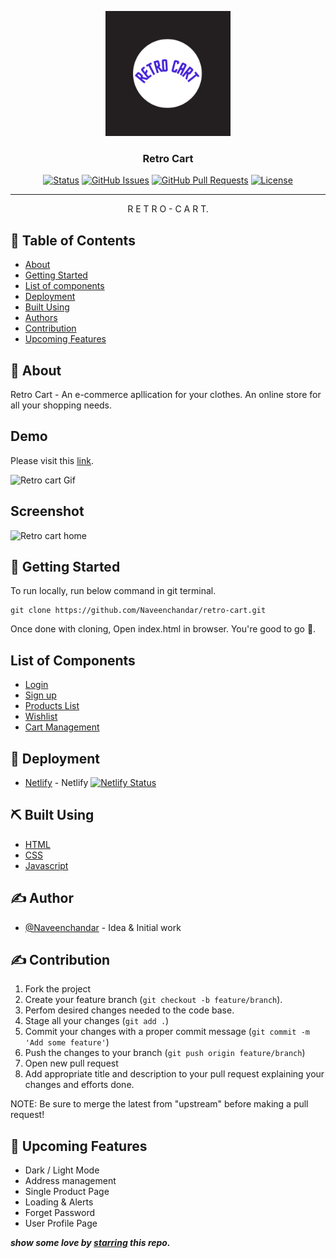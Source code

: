 <p align="center">
  <a href="" rel="noopener">
 <img width=200px height=200px src="./assets/retro_cart_logo.png" alt="Retro Cart"></a>
</p>

<h3 align="center">Retro Cart</h3>

<div align="center">

[![Status](https://img.shields.io/badge/status-active-success.svg)]()
[![GitHub Issues](https://img.shields.io/badge/issues-0-brightgreen)](https://github.com/Naveenchandar/retro-cart/issues)
[![GitHub Pull Requests](https://img.shields.io/badge/pull%20requests-0-brightgreen)](https://github.com/Naveenchandar/retro-cart/pulls)
[![License](https://img.shields.io/badge/license-MIT-blue.svg)](/LICENSE)

</div>

---

<p align="center"> R E T R O - C A R T.
    <br> 
</p>

## 📝 Table of Contents

- [About](#about)
- [Getting Started](#getting_started)
- [List of components](#listofcomponents)
- [Deployment](#deployment)
- [Built Using](#built_using)
- [Authors](#author)
- [Contribution](#contribution)
- [Upcoming Features](#upcomingfeatures)

## 🧐 About <a name = "about"></a>

Retro Cart - An e-commerce apllication for your clothes. An online store for all your shopping needs.

## Demo
Please visit this [link](https://retro-cart.netlify.app/).

![Retro cart Gif](./assets/Retro_cart.gif)

## Screenshot
![Retro cart home](./assets/Retro-Cart-Home.png)
## 🏁 Getting Started <a name = "getting_started"></a>

To run locally, run below command in git terminal.

```
git clone https://github.com/Naveenchandar/retro-cart.git
```
Once done with cloning, Open index.html in browser. You're good to go 🎉.

## List of Components <a name="listofcomponents"></a>

- [Login](https://retro-cart.netlify.app/components/authentication/login.html)
- [Sign up](https://retro-cart.netlify.app/components/authentication/signup.html)
- [Products List](https://retro-cart.netlify.app/components/product-list/product-list.html)
- [Wishlist](https://retro-cart.netlify.app/components/wishlist/wishlist.html)
- [Cart Management](https://retro-cart.netlify.app/components/cart-management/cart-management.html)

## 🚀 Deployment <a name = "deployment"></a>

- [Netlify](https://www.netlify.com/) - Netlify [![Netlify Status](https://api.netlify.com/api/v1/badges/f7f84516-9e59-46f6-9a83-e5da24cb1ce6/deploy-status)](https://app.netlify.com/sites/retro-cart/deploys)

## ⛏️ Built Using <a name = "built_using"></a>

- [HTML](https://developer.mozilla.org/en-US/docs/Web/HTML)
- [CSS](https://developer.mozilla.org/en-US/docs/Web/CSS)
- [Javascript](https://developer.mozilla.org/en-US/docs/Web/JavaScript)

## ✍️ Author <a name = "author"></a>

- [@Naveenchandar](https://github.com/Naveenchandar) - Idea & Initial work

## ✍️ Contribution <a name = "contribution"></a>

1. Fork the project
2. Create your feature branch (`git checkout -b feature/branch`).
3. Perfom desired changes needed to the code base.
4. Stage all your changes (`git add .`)
3. Commit your changes with a proper commit message (`git commit -m 'Add some feature'`)
4. Push the changes to your branch (`git push origin feature/branch`)
5. Open new pull request
6. Add appropriate title and description to your pull request explaining your changes and efforts done.

NOTE: Be sure to merge the latest from "upstream" before making a pull request!


## 🎉 Upcoming Features <a name = "upcomingfeatures"></a>

- Dark / Light Mode
- Address management
- Single Product Page
- Loading & Alerts
- Forget Password
- User Profile Page

***show some love by [starring](https://github.com/Naveenchandar/retro-cart) this repo.***